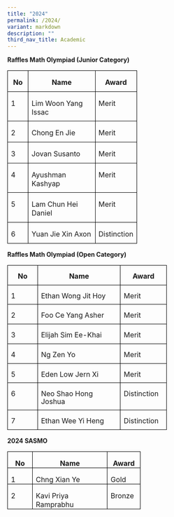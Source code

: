 ```yaml
---
title: "2024"
permalink: /2024/
variant: markdown
description: ""
third_nav_title: Academic
---
```

**Raffles Math Olympiad (Junior Category)**

<table style="border-collapse:collapse;mso-table-layout-alt:fixed;border:none;
 mso-border-alt:solid windowtext .5pt;mso-yfti-tbllook:1184;mso-padding-alt:
 0in 5.4pt 0in 5.4pt" cellpadding="0" cellspacing="0" border="1" class="MsoTableGrid"><tbody><tr style="mso-yfti-irow:0;mso-yfti-firstrow:yes;height:13.0pt"><td style="width:24.0pt;border:solid windowtext 1.0pt;
  mso-border-alt:solid windowtext .5pt;padding:0in 5.4pt 0in 5.4pt;height:13.0pt" valign="top" width="32"><p style="margin-bottom:8.0pt;text-align:center;
  line-height:normal" align="center" class="MsoNormal"><b>No</b></p></td><td style="width:103.35pt;border:solid windowtext 1.0pt;
  border-left:none;mso-border-left-alt:solid windowtext .5pt;mso-border-alt:
  solid windowtext .5pt;padding:0in 5.4pt 0in 5.4pt;height:13.0pt" valign="top" width="138"><p style="margin-bottom:8.0pt;text-align:center;
  line-height:normal" align="center" class="MsoNormal"><b>Name</b></p></td><td style="width:58.55pt;border:solid windowtext 1.0pt;
  border-left:none;mso-border-left-alt:solid windowtext .5pt;mso-border-alt:
  solid windowtext .5pt;padding:0in 5.4pt 0in 5.4pt;height:13.0pt" valign="top" width="78"><p style="margin-bottom:8.0pt;text-align:center;
  line-height:normal" align="center" class="MsoNormal"><b>Award</b></p></td></tr><tr style="mso-yfti-irow:1;height:13.45pt"><td style="width:24.0pt;border:solid windowtext 1.0pt;
  border-top:none;mso-border-top-alt:solid windowtext .5pt;mso-border-alt:solid windowtext .5pt;
  padding:0in 5.4pt 0in 5.4pt;height:13.45pt" valign="top" width="32"><p style="margin-bottom:8.0pt;line-height:normal" class="MsoNormal">1</p></td><td style="width:103.35pt;border-top:none;border-left:
  none;border-bottom:solid windowtext 1.0pt;border-right:solid windowtext 1.0pt;
  mso-border-top-alt:solid windowtext .5pt;mso-border-left-alt:solid windowtext .5pt;
  mso-border-alt:solid windowtext .5pt;padding:0in 5.4pt 0in 5.4pt;height:13.45pt" valign="top" width="138"><p style="margin-bottom:8.0pt;line-height:normal" class="MsoNormal">Lim Woon Yang Issac</p></td><td style="width:58.55pt;border-top:none;border-left:
  none;border-bottom:solid windowtext 1.0pt;border-right:solid windowtext 1.0pt;
  mso-border-top-alt:solid windowtext .5pt;mso-border-left-alt:solid windowtext .5pt;
  mso-border-alt:solid windowtext .5pt;padding:0in 5.4pt 0in 5.4pt;height:13.45pt" valign="top" width="78"><p style="margin-bottom:8.0pt;line-height:normal" class="MsoNormal">Merit</p></td></tr><tr style="mso-yfti-irow:2;height:22.5pt"><td style="width:24.0pt;border:solid windowtext 1.0pt;
  border-top:none;mso-border-top-alt:solid windowtext .5pt;mso-border-alt:solid windowtext .5pt;
  padding:0in 5.4pt 0in 5.4pt;height:22.5pt" valign="top" width="32"><p style="margin-bottom:8.0pt;line-height:normal" class="MsoNormal">2</p></td><td style="width:103.35pt;border-top:none;border-left:
  none;border-bottom:solid windowtext 1.0pt;border-right:solid windowtext 1.0pt;
  mso-border-top-alt:solid windowtext .5pt;mso-border-left-alt:solid windowtext .5pt;
  mso-border-alt:solid windowtext .5pt;padding:0in 5.4pt 0in 5.4pt;height:22.5pt" valign="top" width="138"><p style="margin-bottom:8.0pt;line-height:normal" class="MsoNormal">Chong En Jie</p></td><td style="width:58.55pt;border-top:none;border-left:
  none;border-bottom:solid windowtext 1.0pt;border-right:solid windowtext 1.0pt;
  mso-border-top-alt:solid windowtext .5pt;mso-border-left-alt:solid windowtext .5pt;
  mso-border-alt:solid windowtext .5pt;padding:0in 5.4pt 0in 5.4pt;height:22.5pt" valign="top" width="78"><p style="margin-bottom:8.0pt;line-height:normal" class="MsoNormal">Merit</p></td></tr><tr style="mso-yfti-irow:3;height:22.5pt"><td style="width:24.0pt;border:solid windowtext 1.0pt;
  border-top:none;mso-border-top-alt:solid windowtext .5pt;mso-border-alt:solid windowtext .5pt;
  padding:0in 5.4pt 0in 5.4pt;height:22.5pt" valign="top" width="32"><p style="margin-bottom:8.0pt;line-height:normal" class="MsoNormal">3</p></td><td style="width:103.35pt;border-top:none;border-left:
  none;border-bottom:solid windowtext 1.0pt;border-right:solid windowtext 1.0pt;
  mso-border-top-alt:solid windowtext .5pt;mso-border-left-alt:solid windowtext .5pt;
  mso-border-alt:solid windowtext .5pt;padding:0in 5.4pt 0in 5.4pt;height:22.5pt" valign="top" width="138"><p style="margin-bottom:8.0pt;line-height:normal" class="MsoNormal">Jovan Susanto</p></td><td style="width:58.55pt;border-top:none;border-left:
  none;border-bottom:solid windowtext 1.0pt;border-right:solid windowtext 1.0pt;
  mso-border-top-alt:solid windowtext .5pt;mso-border-left-alt:solid windowtext .5pt;
  mso-border-alt:solid windowtext .5pt;padding:0in 5.4pt 0in 5.4pt;height:22.5pt" valign="top" width="78"><p style="margin-bottom:8.0pt;line-height:normal" class="MsoNormal">Merit</p></td></tr><tr style="mso-yfti-irow:4;height:22.5pt"><td style="width:24.0pt;border:solid windowtext 1.0pt;
  border-top:none;mso-border-top-alt:solid windowtext .5pt;mso-border-alt:solid windowtext .5pt;
  padding:0in 5.4pt 0in 5.4pt;height:22.5pt" valign="top" width="32"><p style="margin-bottom:8.0pt;line-height:normal" class="MsoNormal">4</p></td><td style="width:103.35pt;border-top:none;border-left:
  none;border-bottom:solid windowtext 1.0pt;border-right:solid windowtext 1.0pt;
  mso-border-top-alt:solid windowtext .5pt;mso-border-left-alt:solid windowtext .5pt;
  mso-border-alt:solid windowtext .5pt;padding:0in 5.4pt 0in 5.4pt;height:22.5pt" valign="top" width="138"><p style="margin-bottom:8.0pt;line-height:normal" class="MsoNormal">Ayushman Kashyap</p></td><td style="width:58.55pt;border-top:none;border-left:
  none;border-bottom:solid windowtext 1.0pt;border-right:solid windowtext 1.0pt;
  mso-border-top-alt:solid windowtext .5pt;mso-border-left-alt:solid windowtext .5pt;
  mso-border-alt:solid windowtext .5pt;padding:0in 5.4pt 0in 5.4pt;height:22.5pt" valign="top" width="78"><p style="margin-bottom:8.0pt;line-height:normal" class="MsoNormal">Merit</p></td></tr><tr style="mso-yfti-irow:5;height:22.5pt"><td style="width:24.0pt;border:solid windowtext 1.0pt;
  border-top:none;mso-border-top-alt:solid windowtext .5pt;mso-border-alt:solid windowtext .5pt;
  padding:0in 5.4pt 0in 5.4pt;height:22.5pt" valign="top" width="32"><p style="margin-bottom:8.0pt;line-height:normal" class="MsoNormal">5</p></td><td style="width:103.35pt;border-top:none;border-left:
  none;border-bottom:solid windowtext 1.0pt;border-right:solid windowtext 1.0pt;
  mso-border-top-alt:solid windowtext .5pt;mso-border-left-alt:solid windowtext .5pt;
  mso-border-alt:solid windowtext .5pt;padding:0in 5.4pt 0in 5.4pt;height:22.5pt" valign="top" width="138"><p style="margin-bottom:8.0pt;line-height:normal" class="MsoNormal">Lam Chun Hei Daniel</p></td><td style="width:58.55pt;border-top:none;border-left:
  none;border-bottom:solid windowtext 1.0pt;border-right:solid windowtext 1.0pt;
  mso-border-top-alt:solid windowtext .5pt;mso-border-left-alt:solid windowtext .5pt;
  mso-border-alt:solid windowtext .5pt;padding:0in 5.4pt 0in 5.4pt;height:22.5pt" valign="top" width="78"><p style="margin-bottom:8.0pt;line-height:normal" class="MsoNormal">Merit</p></td></tr><tr style="mso-yfti-irow:6;mso-yfti-lastrow:yes;height:22.5pt"><td style="width:24.0pt;border:solid windowtext 1.0pt;
  border-top:none;mso-border-top-alt:solid windowtext .5pt;mso-border-alt:solid windowtext .5pt;
  padding:0in 5.4pt 0in 5.4pt;height:22.5pt" valign="top" width="32"><p style="margin-bottom:8.0pt;line-height:normal" class="MsoNormal">6</p></td><td style="width:103.35pt;border-top:none;border-left:
  none;border-bottom:solid windowtext 1.0pt;border-right:solid windowtext 1.0pt;
  mso-border-top-alt:solid windowtext .5pt;mso-border-left-alt:solid windowtext .5pt;
  mso-border-alt:solid windowtext .5pt;padding:0in 5.4pt 0in 5.4pt;height:22.5pt" valign="top" width="138"><p style="margin-bottom:8.0pt;line-height:normal" class="MsoNormal">Yuan Jie Xin Axon</p></td><td style="width:58.55pt;border-top:none;border-left:
  none;border-bottom:solid windowtext 1.0pt;border-right:solid windowtext 1.0pt;
  mso-border-top-alt:solid windowtext .5pt;mso-border-left-alt:solid windowtext .5pt;
  mso-border-alt:solid windowtext .5pt;padding:0in 5.4pt 0in 5.4pt;height:22.5pt" valign="top" width="78"><p style="margin-bottom:8.0pt;line-height:normal" class="MsoNormal">Distinction</p></td></tr></tbody></table>

**Raffles Math Olympiad (Open Category)**

<table style="border-collapse:collapse;border:none;mso-border-alt:solid windowtext .5pt;
 mso-yfti-tbllook:1184;mso-padding-alt:0in 5.4pt 0in 5.4pt" cellpadding="0" cellspacing="0" border="1" class="MsoTableGrid"><tbody><tr style="mso-yfti-irow:0;mso-yfti-firstrow:yes"><td style="width:40.25pt;border:solid windowtext 1.0pt;
  mso-border-alt:solid windowtext .5pt;padding:0in 5.4pt 0in 5.4pt" valign="top" width="54"><p style="margin-bottom:8.0pt;text-align:center;
  line-height:107%" align="center" class="MsoNormal"><b>No</b></p></td><td style="width:130.5pt;border:solid windowtext 1.0pt;
  border-left:none;mso-border-left-alt:solid windowtext .5pt;mso-border-alt:
  solid windowtext .5pt;padding:0in 5.4pt 0in 5.4pt" valign="top" width="174"><p style="margin-bottom:8.0pt;text-align:center;
  line-height:107%" align="center" class="MsoNormal"><b>Name</b></p></td><td style="width:67.5pt;border:solid windowtext 1.0pt;
  border-left:none;mso-border-left-alt:solid windowtext .5pt;mso-border-alt:
  solid windowtext .5pt;padding:0in 5.4pt 0in 5.4pt" valign="top" width="90"><p style="margin-bottom:8.0pt;text-align:center;
  line-height:107%" align="center" class="MsoNormal"><b>Award</b></p></td></tr><tr style="mso-yfti-irow:1"><td style="width:40.25pt;border:solid windowtext 1.0pt;
  border-top:none;mso-border-top-alt:solid windowtext .5pt;mso-border-alt:solid windowtext .5pt;
  padding:0in 5.4pt 0in 5.4pt" valign="top" width="54"><p style="margin-bottom:8.0pt;line-height:107%" class="MsoNormal">1</p></td><td style="width:130.5pt;border-top:none;border-left:
  none;border-bottom:solid windowtext 1.0pt;border-right:solid windowtext 1.0pt;
  mso-border-top-alt:solid windowtext .5pt;mso-border-left-alt:solid windowtext .5pt;
  mso-border-alt:solid windowtext .5pt;padding:0in 5.4pt 0in 5.4pt" valign="top" width="174"><p style="margin-bottom:8.0pt;line-height:107%" class="MsoNormal">Ethan Wong Jit Hoy</p></td><td style="width:67.5pt;border-top:none;border-left:none;
  border-bottom:solid windowtext 1.0pt;border-right:solid windowtext 1.0pt;
  mso-border-top-alt:solid windowtext .5pt;mso-border-left-alt:solid windowtext .5pt;
  mso-border-alt:solid windowtext .5pt;padding:0in 5.4pt 0in 5.4pt" valign="top" width="90"><p style="margin-bottom:8.0pt;line-height:107%" class="MsoNormal">Merit</p></td></tr><tr style="mso-yfti-irow:2"><td style="width:40.25pt;border:solid windowtext 1.0pt;
  border-top:none;mso-border-top-alt:solid windowtext .5pt;mso-border-alt:solid windowtext .5pt;
  padding:0in 5.4pt 0in 5.4pt" valign="top" width="54"><p style="margin-bottom:8.0pt;line-height:107%" class="MsoNormal">2</p></td><td style="width:130.5pt;border-top:none;border-left:
  none;border-bottom:solid windowtext 1.0pt;border-right:solid windowtext 1.0pt;
  mso-border-top-alt:solid windowtext .5pt;mso-border-left-alt:solid windowtext .5pt;
  mso-border-alt:solid windowtext .5pt;padding:0in 5.4pt 0in 5.4pt" valign="top" width="174"><p style="margin-bottom:8.0pt;line-height:107%" class="MsoNormal">Foo Ce Yang Asher</p></td><td style="width:67.5pt;border-top:none;border-left:none;
  border-bottom:solid windowtext 1.0pt;border-right:solid windowtext 1.0pt;
  mso-border-top-alt:solid windowtext .5pt;mso-border-left-alt:solid windowtext .5pt;
  mso-border-alt:solid windowtext .5pt;padding:0in 5.4pt 0in 5.4pt" valign="top" width="90"><p style="margin-bottom:8.0pt;line-height:107%" class="MsoNormal">Merit</p></td></tr><tr style="mso-yfti-irow:3"><td style="width:40.25pt;border:solid windowtext 1.0pt;
  border-top:none;mso-border-top-alt:solid windowtext .5pt;mso-border-alt:solid windowtext .5pt;
  padding:0in 5.4pt 0in 5.4pt" valign="top" width="54"><p style="margin-bottom:8.0pt;line-height:107%" class="MsoNormal">3</p></td><td style="width:130.5pt;border-top:none;border-left:
  none;border-bottom:solid windowtext 1.0pt;border-right:solid windowtext 1.0pt;
  mso-border-top-alt:solid windowtext .5pt;mso-border-left-alt:solid windowtext .5pt;
  mso-border-alt:solid windowtext .5pt;padding:0in 5.4pt 0in 5.4pt" valign="top" width="174"><p style="margin-bottom:8.0pt;line-height:107%" class="MsoNormal">Elijah Sim Ee-Khai</p></td><td style="width:67.5pt;border-top:none;border-left:none;
  border-bottom:solid windowtext 1.0pt;border-right:solid windowtext 1.0pt;
  mso-border-top-alt:solid windowtext .5pt;mso-border-left-alt:solid windowtext .5pt;
  mso-border-alt:solid windowtext .5pt;padding:0in 5.4pt 0in 5.4pt" valign="top" width="90"><p style="margin-bottom:8.0pt;line-height:107%" class="MsoNormal">Merit</p></td></tr><tr style="mso-yfti-irow:4"><td style="width:40.25pt;border:solid windowtext 1.0pt;
  border-top:none;mso-border-top-alt:solid windowtext .5pt;mso-border-alt:solid windowtext .5pt;
  padding:0in 5.4pt 0in 5.4pt" valign="top" width="54"><p style="margin-bottom:8.0pt;line-height:107%" class="MsoNormal">4</p></td><td style="width:130.5pt;border-top:none;border-left:
  none;border-bottom:solid windowtext 1.0pt;border-right:solid windowtext 1.0pt;
  mso-border-top-alt:solid windowtext .5pt;mso-border-left-alt:solid windowtext .5pt;
  mso-border-alt:solid windowtext .5pt;padding:0in 5.4pt 0in 5.4pt" valign="top" width="174"><p style="margin-bottom:8.0pt;line-height:107%" class="MsoNormal">Ng Zen Yo</p></td><td style="width:67.5pt;border-top:none;border-left:none;
  border-bottom:solid windowtext 1.0pt;border-right:solid windowtext 1.0pt;
  mso-border-top-alt:solid windowtext .5pt;mso-border-left-alt:solid windowtext .5pt;
  mso-border-alt:solid windowtext .5pt;padding:0in 5.4pt 0in 5.4pt" valign="top" width="90"><p style="margin-bottom:8.0pt;line-height:107%" class="MsoNormal">Merit</p></td></tr><tr style="mso-yfti-irow:5"><td style="width:40.25pt;border:solid windowtext 1.0pt;
  border-top:none;mso-border-top-alt:solid windowtext .5pt;mso-border-alt:solid windowtext .5pt;
  padding:0in 5.4pt 0in 5.4pt" valign="top" width="54"><p style="margin-bottom:8.0pt;line-height:107%" class="MsoNormal">5</p></td><td style="width:130.5pt;border-top:none;border-left:
  none;border-bottom:solid windowtext 1.0pt;border-right:solid windowtext 1.0pt;
  mso-border-top-alt:solid windowtext .5pt;mso-border-left-alt:solid windowtext .5pt;
  mso-border-alt:solid windowtext .5pt;padding:0in 5.4pt 0in 5.4pt" valign="top" width="174"><p style="margin-bottom:8.0pt;line-height:107%" class="MsoNormal">Eden Low Jern Xi</p></td><td style="width:67.5pt;border-top:none;border-left:none;
  border-bottom:solid windowtext 1.0pt;border-right:solid windowtext 1.0pt;
  mso-border-top-alt:solid windowtext .5pt;mso-border-left-alt:solid windowtext .5pt;
  mso-border-alt:solid windowtext .5pt;padding:0in 5.4pt 0in 5.4pt" valign="top" width="90"><p style="margin-bottom:8.0pt;line-height:107%" class="MsoNormal">Merit</p></td></tr><tr style="mso-yfti-irow:6"><td style="width:40.25pt;border:solid windowtext 1.0pt;
  border-top:none;mso-border-top-alt:solid windowtext .5pt;mso-border-alt:solid windowtext .5pt;
  padding:0in 5.4pt 0in 5.4pt" valign="top" width="54"><p style="margin-bottom:8.0pt;line-height:107%" class="MsoNormal">6</p></td><td style="width:130.5pt;border-top:none;border-left:
  none;border-bottom:solid windowtext 1.0pt;border-right:solid windowtext 1.0pt;
  mso-border-top-alt:solid windowtext .5pt;mso-border-left-alt:solid windowtext .5pt;
  mso-border-alt:solid windowtext .5pt;padding:0in 5.4pt 0in 5.4pt" valign="top" width="174"><p style="margin-bottom:8.0pt;line-height:107%" class="MsoNormal">Neo Shao Hong Joshua</p></td><td style="width:67.5pt;border-top:none;border-left:none;
  border-bottom:solid windowtext 1.0pt;border-right:solid windowtext 1.0pt;
  mso-border-top-alt:solid windowtext .5pt;mso-border-left-alt:solid windowtext .5pt;
  mso-border-alt:solid windowtext .5pt;padding:0in 5.4pt 0in 5.4pt" valign="top" width="90"><p style="margin-bottom:8.0pt;line-height:107%" class="MsoNormal">Distinction<b><u></u></b></p></td></tr><tr style="mso-yfti-irow:7;mso-yfti-lastrow:yes"><td style="width:40.25pt;border:solid windowtext 1.0pt;
  border-top:none;mso-border-top-alt:solid windowtext .5pt;mso-border-alt:solid windowtext .5pt;
  padding:0in 5.4pt 0in 5.4pt" valign="top" width="54"><p style="margin-bottom:8.0pt;line-height:107%" class="MsoNormal">7</p></td><td style="width:130.5pt;border-top:none;border-left:
  none;border-bottom:solid windowtext 1.0pt;border-right:solid windowtext 1.0pt;
  mso-border-top-alt:solid windowtext .5pt;mso-border-left-alt:solid windowtext .5pt;
  mso-border-alt:solid windowtext .5pt;padding:0in 5.4pt 0in 5.4pt" valign="top" width="174"><p style="margin-bottom:8.0pt;line-height:107%" class="MsoNormal">Ethan Wee Yi Heng</p></td><td style="width:67.5pt;border-top:none;border-left:none;
  border-bottom:solid windowtext 1.0pt;border-right:solid windowtext 1.0pt;
  mso-border-top-alt:solid windowtext .5pt;mso-border-left-alt:solid windowtext .5pt;
  mso-border-alt:solid windowtext .5pt;padding:0in 5.4pt 0in 5.4pt" valign="top" width="90"><p style="margin-bottom:8.0pt;line-height:107%" class="MsoNormal">Distinction<b><u></u></b></p></td></tr></tbody></table>

**2024 SASMO**

<table style="border-collapse:collapse;border:none;mso-border-alt:solid windowtext .5pt;
 mso-yfti-tbllook:1184;mso-padding-alt:0in 5.4pt 0in 5.4pt" cellpadding="0" cellspacing="0" border="1" class="MsoTableGrid"><tbody><tr style="mso-yfti-irow:0;mso-yfti-firstrow:yes"><td style="width:31.25pt;border:solid windowtext 1.0pt;
  mso-border-alt:solid windowtext .5pt;padding:0in 5.4pt 0in 5.4pt" valign="top" width="42"><p style="margin-bottom:0in;text-align:center;
  line-height:normal" align="center" class="MsoNormal"><b><span style="mso-ansi-language:EN-SG" lang="EN-SG">No</span></b></p></td><td style="width:117.0pt;border:solid windowtext 1.0pt;
  border-left:none;mso-border-left-alt:solid windowtext .5pt;mso-border-alt:
  solid windowtext .5pt;padding:0in 5.4pt 0in 5.4pt" valign="top" width="156"><p style="margin-bottom:0in;text-align:center;
  line-height:normal" align="center" class="MsoNormal"><b><span style="mso-ansi-language:EN-SG" lang="EN-SG">Name</span></b></p></td><td style="width:45.0pt;border:solid windowtext 1.0pt;
  border-left:none;mso-border-left-alt:solid windowtext .5pt;mso-border-alt:
  solid windowtext .5pt;padding:0in 5.4pt 0in 5.4pt" valign="top" width="60"><p style="margin-bottom:0in;text-align:center;
  line-height:normal" align="center" class="MsoNormal"><b><span style="mso-ansi-language:EN-SG" lang="EN-SG">Award</span></b></p></td></tr><tr style="mso-yfti-irow:1"><td style="width:31.25pt;border:solid windowtext 1.0pt;
  border-top:none;mso-border-top-alt:solid windowtext .5pt;mso-border-alt:solid windowtext .5pt;
  padding:0in 5.4pt 0in 5.4pt" valign="top" width="42"><p style="margin-bottom:0in;line-height:normal" class="MsoNormal"><span style="mso-ansi-language:EN-SG" lang="EN-SG">1</span></p></td><td style="width:117.0pt;border-top:none;border-left:
  none;border-bottom:solid windowtext 1.0pt;border-right:solid windowtext 1.0pt;
  mso-border-top-alt:solid windowtext .5pt;mso-border-left-alt:solid windowtext .5pt;
  mso-border-alt:solid windowtext .5pt;padding:0in 5.4pt 0in 5.4pt" valign="top" width="156"><p style="margin-bottom:0in;line-height:normal" class="MsoNormal"><span style="mso-ansi-language:EN-SG" lang="EN-SG">Chng Xian Ye</span></p></td><td style="width:45.0pt;border-top:none;border-left:none;
  border-bottom:solid windowtext 1.0pt;border-right:solid windowtext 1.0pt;
  mso-border-top-alt:solid windowtext .5pt;mso-border-left-alt:solid windowtext .5pt;
  mso-border-alt:solid windowtext .5pt;padding:0in 5.4pt 0in 5.4pt" valign="top" width="60"><p style="margin-bottom:0in;line-height:normal" class="MsoNormal"><span style="mso-ansi-language:EN-SG" lang="EN-SG">Gold</span></p></td></tr><tr style="mso-yfti-irow:2;mso-yfti-lastrow:yes"><td style="width:31.25pt;border:solid windowtext 1.0pt;
  border-top:none;mso-border-top-alt:solid windowtext .5pt;mso-border-alt:solid windowtext .5pt;
  padding:0in 5.4pt 0in 5.4pt" valign="top" width="42"><p style="margin-bottom:0in;line-height:normal" class="MsoNormal"><span style="mso-ansi-language:EN-SG" lang="EN-SG">2</span></p></td><td style="width:117.0pt;border-top:none;border-left:
  none;border-bottom:solid windowtext 1.0pt;border-right:solid windowtext 1.0pt;
  mso-border-top-alt:solid windowtext .5pt;mso-border-left-alt:solid windowtext .5pt;
  mso-border-alt:solid windowtext .5pt;padding:0in 5.4pt 0in 5.4pt" valign="top" width="156"><p style="margin-bottom:0in;line-height:normal" class="MsoNormal"><span style="mso-ansi-language:EN-SG" lang="EN-SG">Kavi Priya Ramprabhu</span></p></td><td style="width:45.0pt;border-top:none;border-left:none;
  border-bottom:solid windowtext 1.0pt;border-right:solid windowtext 1.0pt;
  mso-border-top-alt:solid windowtext .5pt;mso-border-left-alt:solid windowtext .5pt;
  mso-border-alt:solid windowtext .5pt;padding:0in 5.4pt 0in 5.4pt" valign="top" width="60"><p style="margin-bottom:0in;line-height:normal" class="MsoNormal"><span style="mso-ansi-language:EN-SG" lang="EN-SG">Bronze</span></p></td></tr></tbody></table>